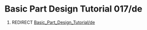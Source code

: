 # Basic Part Design Tutorial 017/de

1.  REDIRECT [Basic\_Part\_Design\_Tutorial/de](Basic_Part_Design_Tutorial/de.md)
